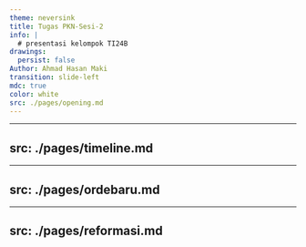 ```yaml
---
theme: neversink
title: Tugas PKN-Sesi-2
info: |
  # presentasi kelompok TI24B
drawings:
  persist: false
Author: Ahmad Hasan Maki
transition: slide-left
mdc: true
color: white
src: ./pages/opening.md
---
```


---
src: ./pages/timeline.md
---

---
src: ./pages/ordebaru.md
---

---
src: ./pages/reformasi.md
---
